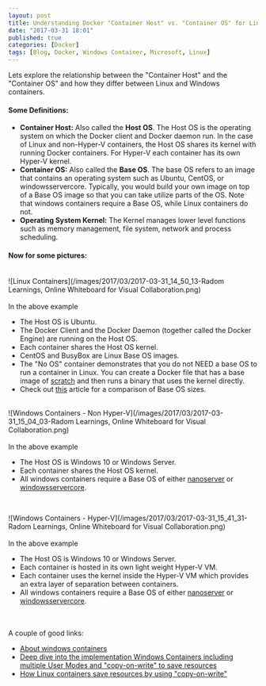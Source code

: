 ```yaml
---
layout: post
title: Understanding Docker "Container Host" vs. "Container OS" for Linux and Windows Containers
date: "2017-03-31 18:01"
published: true
categories: [Docker]
tags: [Blog, Docker, Windows Container, Microsoft, Linux]
---
```


Lets explore the relationship between the "Container Host" and the "Container OS" and how they differ between Linux and Windows containers.

<!--more-->

#### Some Definitions:

- <strong>Container Host:</strong> Also called the <strong>Host OS</strong>. The Host OS is the operating system on which the Docker client and Docker daemon run.  In the case of Linux and non-Hyper-V containers, the Host OS shares its kernel with running Docker containers. For Hyper-V each container has its own Hyper-V kernel.
- <strong>Container OS:</strong> Also called the <strong>Base OS</strong>. The base OS refers to an image that contains an operating system such as Ubuntu, CentOS, or windowsservercore. Typically, you would build your own image on top of a Base OS image so that you can take utilize parts of the OS. Note that windows containers require a Base OS, while Linux containers do not.
- <strong>Operating System Kernel:</strong> The Kernel manages lower level functions such as memory management, file system, network and process scheduling.

#### Now for some pictures:
<br>
![Linux Containers](/images/2017/03/2017-03-31_14_50_13-Radom Learnings, Online Whiteboard for Visual Collaboration.png)

<br>
<br>
In the above example

- The Host OS is Ubuntu. 
- The Docker Client and the Docker Daemon (together called the Docker Engine) are running on the Host OS. 
- Each container shares the Host OS kernel.  
- CentOS and BusyBox are Linux Base OS images.
- The "No OS" container demonstrates that you do not NEED a base OS to run a container in Linux.  You can create a Docker file that has a base image of [scratch](https://hub.docker.com/_/scratch/) and then runs a binary that uses the kernel directly.
- Check out [this](https://www.brianchristner.io/docker-image-base-os-size-comparison/) article for a comparison of Base OS sizes.

<br>
![Windows Containers - Non Hyper-V](/images/2017/03/2017-03-31_15_04_03-Radom Learnings, Online Whiteboard for Visual Collaboration.png)
<br>
<br>
In the above example

- The Host OS is Windows 10 or Windows Server.  
- Each container shares the Host OS kernel.  
- All windows containers require a Base OS of either [nanoserver](https://hub.docker.com/r/microsoft/nanoserver/) or [windowsservercore](https://hub.docker.com/r/microsoft/windowsservercore/). 

<br>

![Windows Containers - Hyper-V](/images/2017/03/2017-03-31_15_41_31-Radom Learnings, Online Whiteboard for Visual Collaboration.png)
<br>
<br>
In the above example

- The Host OS is Windows 10 or Windows Server.  
- Each container is hosted in its own light weight Hyper-V VM.
- Each container uses the kernel inside the Hyper-V VM which provides an extra layer of separation between containers.
- All windows containers require a Base OS of either [nanoserver](https://hub.docker.com/r/microsoft/nanoserver/) or [windowsservercore](https://hub.docker.com/r/microsoft/windowsservercore/). 


<br><br>
A couple of good links:<br>

- [About windows containers](https://docs.microsoft.com/en-us/virtualization/windowscontainers/about/)
- [Deep dive into the implementation Windows Containers including multiple User Modes and "copy-on-write" to save resources](http://blog.xebia.com/deep-dive-into-windows-server-containers-and-docker-part-2-underlying-implementation-of-windows-server-containers/)
- [How Linux containers save resources by using "copy-on-write"](https://docs.docker.com/engine/userguide/storagedriver/imagesandcontainers/#the-copy-on-write-strategy)
